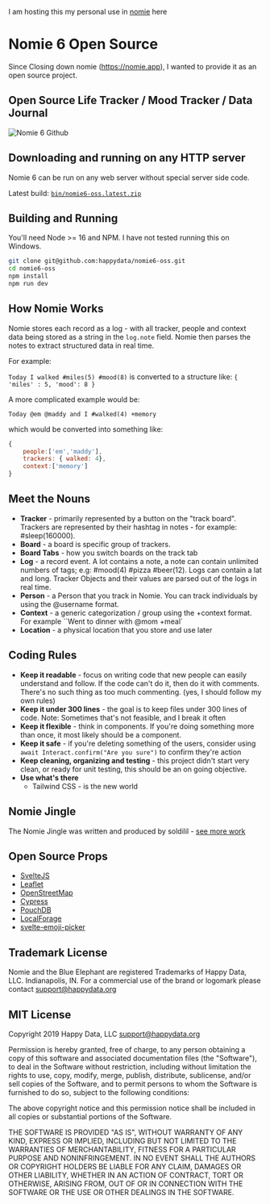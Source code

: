 I am hosting this my personal use in [nomie](https://saurav-nomie.web.app/) here


# Nomie 6 Open Source

Since Closing down nomie (https://nomie.app), I wanted to provide it as an open source project.

## Open Source Life Tracker / Mood Tracker / Data Journal

![Nomie 6 Github](https://shareking.s3.amazonaws.com/Screen-Shot-2022-12-31-11-20-09.31-w0qBQwGRkANjPuv5Xtl1xFHYFIg0GgJSYluiKMI5v69Ak7Lgbk5g0mR9bx9QrdiRlUVQrmXGb4T1AwIA02oApD3YfL97thUL0Kl3.png)

## Downloading and running on any HTTP server

Nomie 6 can be run on any web server without special server side code.

Latest build: [`bin/nomie6-oss.latest.zip`](https://github.com/open-nomie/nomie6-oss/raw/master/bin/nomie6-oss.latest.zip)

## Building and Running

You'll need Node >= 16 and NPM. I have not tested running this on Windows.

```bash
git clone git@github.com:happydata/nomie6-oss.git
cd nomie6-oss
npm install
npm run dev
```

## How Nomie Works

Nomie stores each record as a log - with all tracker, people and context data being stored as a string in the `log.note` field. Nomie then parses the notes to extract structured data in real time.

For example:

`Today I walked #miles(5) #mood(8)` is converted to a structure like: `{ 'miles' : 5, 'mood': 8 }`

A more complicated example would be:

`Today @em @maddy and I #walked(4) +memory`

which would be converted into something like:

```javascript
{
    people:['em','maddy'],
    trackers: { walked: 4},
    context:['memory']
}
```

## Meet the Nouns

- **Tracker** - primarily represented by a button on the "track board". Trackers are represented by their hashtag in notes - for example: #sleep(160000).
- **Board** - a board is specific group of trackers.
- **Board Tabs** - how you switch boards on the track tab
- **Log** - a record event. A lot contains a note, a note can contain unlimited numbers of tags; e.g: #mood(4) #pizza #beer(12). Logs can contain a lat and long. Tracker Objects and their values are parsed out of the logs in real time.
- **Person** - a Person that you track in Nomie. You can track individuals by using the @username format.
- **Context** - a generic categorization / group using the +context format. For example ``Went to dinner with @mom +meal`
- **Location** - a physical location that you store and use later

## Coding Rules

- **Keep it readable** - focus on writing code that new people can easily understand and follow. If the code can't do it, then do it with comments. There's no such thing as too much commenting. (yes, I should follow my own rules)
- **Keep it under 300 lines** - the goal is to keep files under 300 lines of code. Note: Sometimes that's not feasible, and I break it often
- **Keep it flexible** - think in components. If you're doing something more than once, it most likely should be a component.
- **Keep it safe** - if you're deleting something of the users, consider using `await Interact.confirm("Are you sure")` to confirm they're action
- **Keep cleaning, organizing and testing** - this project didn't start very clean, or ready for unit testing, this should be an on going objective.
- **Use what's there**
  - Tailwind CSS - is the new world

## Nomie Jingle

The Nomie Jingle was written and produced by soldilil - [see more work](https://soldilil.bandcamp.com)

## Open Source Props

- [SvelteJS](https://svelte.dev/)
- [Leaflet](https://leafletjs.com)
- [OpenStreetMap](https://openstreetmap.org)
- [Cypress](https://cypress.io)
- [PouchDB](https://pouchdb.com)
- [LocalForage](https://localforage.github.io/localForage/)
- [svelte-emoji-picker](https://github.com/joeattardi/svelte-emoji-selector)

## Trademark License

Nomie and the Blue Elephant are registered Trademarks of Happy Data, LLC. Indianapolis, IN. For a commercial use of the brand or logomark please contact support@happydata.org

## MIT License

Copyright 2019 Happy Data, LLC <support@happydata.org>

Permission is hereby granted, free of charge, to any person obtaining a copy of this software and associated documentation files (the "Software"), to deal in the Software without restriction, including without limitation the rights to use, copy, modify, merge, publish, distribute, sublicense, and/or sell copies of the Software, and to permit persons to whom the Software is furnished to do so, subject to the following conditions:

The above copyright notice and this permission notice shall be included in all copies or substantial portions of the Software.

THE SOFTWARE IS PROVIDED "AS IS", WITHOUT WARRANTY OF ANY KIND, EXPRESS OR IMPLIED, INCLUDING BUT NOT LIMITED TO THE WARRANTIES OF MERCHANTABILITY, FITNESS FOR A PARTICULAR PURPOSE AND NONINFRINGEMENT. IN NO EVENT SHALL THE AUTHORS OR COPYRIGHT HOLDERS BE LIABLE FOR ANY CLAIM, DAMAGES OR OTHER LIABILITY, WHETHER IN AN ACTION OF CONTRACT, TORT OR OTHERWISE, ARISING FROM, OUT OF OR IN CONNECTION WITH THE SOFTWARE OR THE USE OR OTHER DEALINGS IN THE SOFTWARE.
